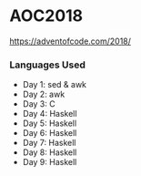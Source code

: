 # AOC2018

https://adventofcode.com/2018/


### Languages Used

- Day 1: sed & awk
- Day 2: awk
- Day 3: C
- Day 4: Haskell
- Day 5: Haskell
- Day 6: Haskell
- Day 7: Haskell
- Day 8: Haskell
- Day 9: Haskell
